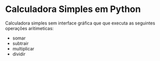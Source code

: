 # Calculadora Simples em Python

Calculadora simples sem interface gráfica que que executa as seguintes operações aritimeticas:
- somar
- subtrair
- multiplicar
- dividir
